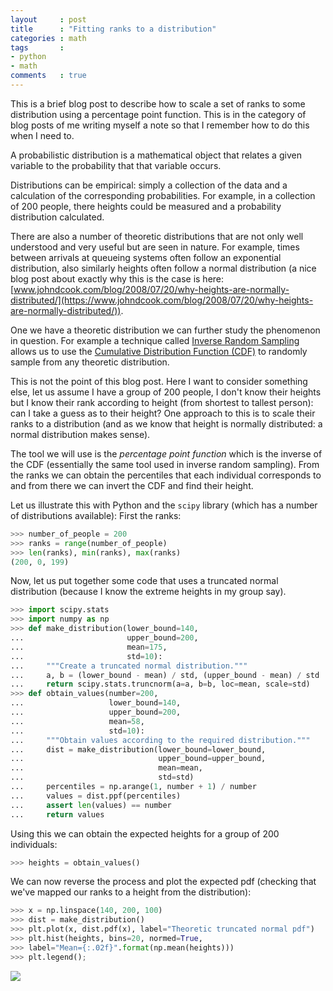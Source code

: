 ```yaml
---
layout     : post
title      : "Fitting ranks to a distribution"
categories : math
tags       :
- python
- math
comments   : true
---
```


This is a brief blog post to describe how to scale a set of ranks to some
distribution using a percentage point function. This is in the category of blog
posts of me writing myself a note so that I remember how to do this when I need
to.

A probabilistic distribution is a mathematical object that relates a given
variable to the probability that that variable occurs.

Distributions can be empirical: simply a collection of the data and a
calculation of the corresponding probabilities. For example, in a collection of
200 people, there heights could be measured and a probability distribution
calculated.

There are also a number of theoretic distributions that are not only well
understood and very useful but are seen in nature. For example, times between
arrivals at queueing systems often follow an exponential distribution, also
similarly heights often follow a normal distribution (a nice blog post about
exactly why this is the case is here:
[www.johndcook.com/blog/2008/07/20/why-heights-are-normally-distributed/](https://www.johndcook.com/blog/2008/07/20/why-heights-are-normally-distributed/)).

One we have a theoretic distribution we can further study the phenomenon in
question. For example a technique called [Inverse Random
Sampling](https://en.wikipedia.org/wiki/Inverse_transform_sampling) allows us to
use the [Cumulative Distribution Function
(CDF)](https://en.wikipedia.org/wiki/Cumulative_distribution_function) to
randomly sample from any theoretic distribution.

This is not the point of this blog post. Here I want to consider something else,
let us assume I have a group of 200 people, I don't know their heights but I
know their rank according to height (from shortest to tallest person): can I
take a guess as to their height? One approach to this is to scale their ranks to
a distribution (and as we know that height is normally distributed: a normal
distribution makes sense).

The tool we will use is the *percentage point function* which is the inverse of
the CDF (essentially the same tool used in inverse random
sampling). From the ranks we can obtain the percentiles that each individual
corresponds to and from there we can invert the CDF and find their height.

Let us illustrate this with Python and the `scipy` library (which has a number
of distributions available):
First the ranks:

```python
>>> number_of_people = 200
>>> ranks = range(number_of_people)
>>> len(ranks), min(ranks), max(ranks)
(200, 0, 199)

```

Now, let us put together some code that uses a truncated normal distribution
(because I know the extreme heights in my group say).

```python
>>> import scipy.stats
>>> import numpy as np
>>> def make_distribution(lower_bound=140,
...                       upper_bound=200,
...                       mean=175,
...                       std=10):
...     """Create a truncated normal distribution."""
...     a, b = (lower_bound - mean) / std, (upper_bound - mean) / std
...     return scipy.stats.truncnorm(a=a, b=b, loc=mean, scale=std)
>>> def obtain_values(number=200,
...                   lower_bound=140,
...                   upper_bound=200,
...                   mean=58,
...                   std=10):
...     """Obtain values according to the required distribution."""
...     dist = make_distribution(lower_bound=lower_bound,
...                              upper_bound=upper_bound,
...                              mean=mean,
...                              std=std)
...     percentiles = np.arange(1, number + 1) / number
...     values = dist.ppf(percentiles)
...     assert len(values) == number
...     return values

```

Using this we can obtain the expected heights for a group of 200 individuals:

```python
>>> heights = obtain_values()

```

We can now reverse the process and plot the expected pdf (checking that we've
mapped our ranks to a height from the distribution):

```python
>>> x = np.linspace(140, 200, 100)
>>> dist = make_distribution()
>>> plt.plot(x, dist.pdf(x), label="Theoretic truncated normal pdf")
>>> plt.hist(heights, bins=20, normed=True,
>>> label="Mean={:.02f}".format(np.mean(heights)))
>>> plt.legend();

```

![]({{site.baseurl}}/assets/images/heights_fitted_to_pdf.svg)
